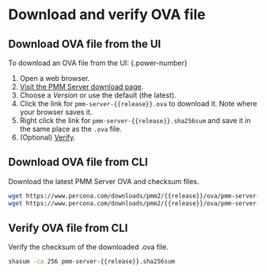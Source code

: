 # Download and verify OVA file

## Download OVA file from the UI

To download an OVA file from the UI:
{.power-number}

1. Open a web browser.
2. [Visit the PMM Server download page](https://www.percona.com/downloads).
3. Choose a *Version* or use the default (the latest).
4. Click the link for `pmm-server-{{release}}.ova` to download it. Note where your browser saves it.
5. Right click the link for `pmm-server-{{release}}.sha256sum` and save it in the same place as the `.ova` file.
6. (Optional) [Verify](#verify-ova-file-from-cli).

## Download OVA file from CLI

Download the latest PMM Server OVA and checksum files.

```sh
wget https://www.percona.com/downloads/pmm2/{{release}}/ova/pmm-server-{{release}}.ova
wget https://www.percona.com/downloads/pmm2/{{release}}/ova/pmm-server-{{release}}.sha256sum
```

## Verify OVA file from CLI

Verify the checksum of the downloaded .ova file.

```sh
shasum -ca 256 pmm-server-{{release}}.sha256sum
```

